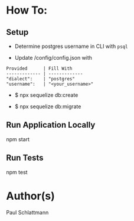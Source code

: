 # How To:

## Setup

- Determine postgres username in CLI with ```psql```

- Update /config/config.json with
```
Provided      | Fill With
------------- | -------------
"dialect":    | "postgres"
"username":   | "<your_username>"
```

- $ npx sequelize db:create

- $ npx sequelize db:migrate

## Run Application Locally

npm start

## Run Tests

npm test

# Author(s)

Paul Schlattmann
